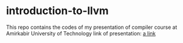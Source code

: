 # introduction-to-llvm
This repo contains the codes of my presentation of compiler course at Amirkabir University of Technology
link of presentation: [a link](https://docs.google.com/presentation/d/1hzV4HcRgWuqLeG5gz_n4GGuYFknVmAIO3AV2D6vqO9s/edit?usp=sharing)
